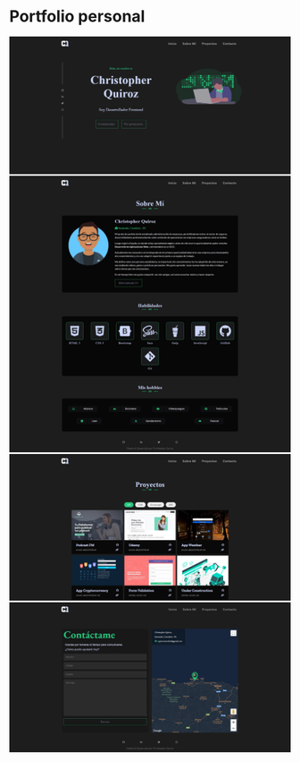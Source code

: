 # Portfolio personal
![Diseño](./design/portfolio-inicio.png)
![Diseño](./design/portfolio-sobre-mi.png)
![Diseño](./design/portfolio-proyectos.png)
![Diseño](./design/portfolio-contacto.png)
